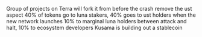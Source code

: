 Group of projects on Terra will fork it from before the crash
remove the ust aspect
40% of tokens go to luna stakers, 40% goes to ust holders when the new network launches
10% to marginal luna holders between attack and halt, 10% to ecosystem developers
Kusama is building out a stablecoin

